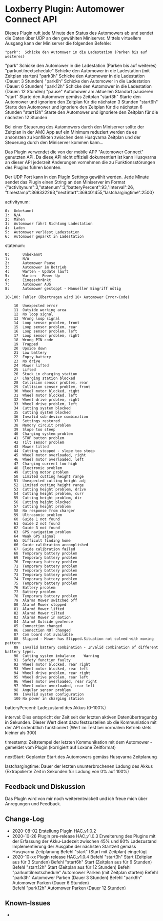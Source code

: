 # Loxberry Plugin: Automower Connect API
Dieses Plugin ruft jede Minute den Status des Automowers ab und sendet die Daten über UDP an den gewählten Miniserver. Mittels virtuellem Ausgang kann der Miniserver die folgenden Befehle:

    "park":  Schicke den Automower in die Ladestation (Parken bis auf weiteres)
 "park" 			Schicke den Automower in die Ladestation (Parken bis auf weiteres)
 "parkuntilnextschedule"	Schicke den Automower in die Ladestation (mit Zeitplan starten)
 "park3h"			Schicke den Automower in die Ladestation (Dauer: 3 Stunden)
 "park6h"			Schicke den Automower in die Ladestation (Dauer: 6 Stunden)
 "park12h"			Schicke den Automower in die Ladestation (Dauer: 12 Stunden)
 "pause"			Automower am aktuellen Standort pausieren
 "start"			Starte den Automower gemäss Zeitplan
 "start3h" 			Starte den Automower und ignoriere den Zeitplan für die nächsten 3 Stunden
 "start6h" 			Starte den Automower und ignoriere den Zeitplan für die nächsten 6 Stunden
 "start12h" 			Starte den Automower und ignoriere den Zeitplan für die nächsten 12 Stunden

Bei einer Steuerung des Automowers durch den Miniserver sollte der Zeitplan in der AMC App auf ein Minimum reduziert werden da es ansonsten zu konflikten zwischen dem Husqvarna Zeitplan und der Steuerung durch den Miniserver kommen kann...

Das Plugin verwendet die von der mobile APP "Automower Connect" genutzten API. Da diese API nicht offiziell dokumentiert ist kann Husqvarna an dieser API jederzeit Änderungen vornehmen die zu Funktionsstörungen des Plugins führen könnten.

Der UDP Port kann in den PlugIn Settings gewählt werden.
Jede Minute sendet das Plugin einen String an den Miniserver im Format {"activitynum":3,"statenum":3,"batteryPercent":93,"interval":26, "timestamp":369332293,"nextStart":369401455,"lastchargingtime":2500}

activitynum:

    0:  Unbekannt
    1:  N/A
    2:  Mähen
    3:  Automower fährt Richtung Ladestation
    4:  Laden
    5:  Automower verlässt Ladestation
    6:  Automower geparkt in Ladestation

statenum:

    0:      Unbekannt
    1:      N/A
    2:      Automower Pause
    3:      Automower im Betrieb
    4:      Warten - Update läuft
    5:      Warten - Power-Up
    6:      Eingeschränkt
    7:      Automower AUS
    8:      Automower gestoppt - Manueller Eingriff nötig
    
    10-100: Fehler (übertragen wird 10+ Automower Error-Code)

        10  Unexpected error
        11  Outside working area
        12  No loop signal
        13  Wrong loop signal
        14  Loop sensor problem, front
        15  Loop sensor problem, rear
        16  Loop sensor problem, left
        17  Loop sensor problem, right
        18  Wrong PIN code
        19  Trapped
        20  Upside down
        21  Low battery
        22  Empty battery
        23  No drive
        24  Mower lifted
        25  Lifted
        26  Stuck in charging station
        27  Charging station blocked
        28  Collision sensor problem, rear
        29  Collision sensor problem, front
        30  Wheel motor blocked, right
        31  Wheel motor blocked, left
        32  Wheel drive problem, right
        33  Wheel drive problem, left
        34  Cutting system blocked
        35  Cutting system blocked
        36  Invalid sub-device combination
        37  Settings restored
        38  Memory circuit problem
        39  Slope too steep
        40  Charging system problem
        41  STOP button problem
        42  Tilt sensor problem
        43  Mower tilted
        44  Cutting stopped - slope too steep
        45  Wheel motor overloaded, right
        46  Wheel motor overloaded, left
        47  Charging current too high
        48  Electronic problem
        49  Cutting motor problem
        50  Limited cutting height range
        51  Unexpected cutting height adj
        52  Limited cutting height range
        53  Cutting height problem, drive
        54  Cutting height problem, curr
        55  Cutting height problem, dir
        56  Cutting height blocked
        57  Cutting height problem
        58  No response from charger
        59  Ultrasonic problem
        60  Guide 1 not found
        61  Guide 2 not found
        62  Guide 3 not found
        63  GPS navigation problem
        64  Weak GPS signal
        65  Difficult finding home
        66  Guide calibration accomplished
        67  Guide calibration failed
        68  Temporary battery problem
        69  Temporary battery problem
        70  Temporary battery problem
        71  Temporary battery problem
        72  Temporary battery problem
        73  Temporary battery problem
        74  Temporary battery problem
        75  Temporary battery problem
        76  Battery problem
        77  Battery problem
        78  Temporary battery problem
        79  Alarm! Mower switched off
        80  Alarm! Mower stopped
        81  Alarm! Mower lifted
        82  Alarm! Mower tilted
        83  Alarm! Mower in motion
        84  Alarm! Outside geofence
        85  Connection changed
        86  Connection NOT changed
        87  Com board not available
        88  Slipped - Mower has Slipped.Situation not solved with moving pattern
        89  Invalid battery combination - Invalid combination of different battery types.
        90  Cutting system imbalance    Warning
        91  Safety function faulty
        92  Wheel motor blocked, rear right
        93  Wheel motor blocked, rear left
        94  Wheel drive problem, rear right
        95  Wheel drive problem, rear left
        96  Wheel motor overloaded, rear right
        97  Wheel motor overloaded, rear left
        98  Angular sensor problem
        99  Invalid system configuration
        100 No power in charging station

batteryPercent:
    Ladezustand des Akkus (0-100%)
    
interval:
    Dies entspricht der Zeit seit der letzten aktiven Datenübertragunbg in Sekunden. Dieser Wert dient dazu festzustellen ob die Kommuniation mit der API ordenbtlich funktioniert (Wert im Test bei normalem Betrieb stets kleiner als 300)

timestamp:
	Zeitstempel der letzten Kommunikation mit dem Automower - gemeldet vom Plugin (korrigiert auf Loxone Zeitformat)

nextStart:
	Geplanter Start des Automowers gemäss Husqvarna Zeitplanung
	
lastchargingtime:
	Dauer der letzten ununterbrochenen Ladung des Akkus (Extrapolierte Zeit in Sekunden für Ladung von 0% auf 100%)

## Feedback und Diskussion
Das PlugIn wird von mir noch weiterentwickelt und ich freue mich über Anregungen und Feedback.

## Change-Log
- 2020-08-02  Erstellung PlugIn HAC_v1.0.2
- 2020-10-26  PlugIn pre-release HAC_v1.0.3
			  Erweiterung des Plugins mit der Erfassung der Akku-Ladezeit zwischen 45% und 80% Ladezustand
			  Implementierung der Ausgabe der nächsten Startzeit gemäss Husqvarna Zeitplanung
			  Befehl "start" (Start mit Zeitplan) eingefügt
- 2020-10-xx  PlugIn release HAC_v1.0.4
			  Befehl "start3h"  Start (Zeitplan aus für 3 Stunden)
			  Befehl "start6h"  Start (Zeitplan aus für 6 Stunden)
			  Befehl "start12h" Start (Zeitplan aus für 12 Stunden)
			  Befehl "parkuntilnextschedule" Automower Parken (mit Zeitplan starten)
			  Befehl "park3h"  Automower Parken (Dauer 3 Stunden)
			  Befehl "park6h"  Automower Parken (Dauer 6 Stunden)	 
			  Befehl "park12h" Automower Parken (Dauer 12 Stunden)
## Known-Issues
- 
